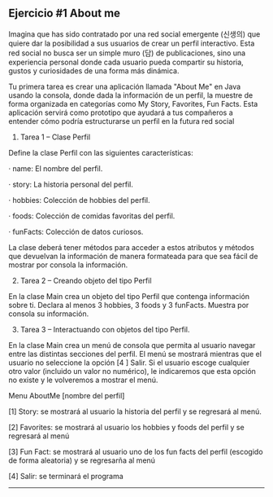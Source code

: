 ## Ejercicio #1 About me

Imagina que has sido contratado por una red social emergente (신생의) que quiere dar la posibilidad a sus usuarios de crear un perfil interactivo. Esta red social no busca ser un simple muro (담) de publicaciones, sino una experiencia personal donde cada usuario pueda compartir su historia, gustos y curiosidades de una forma más dinámica.

Tu primera tarea es crear una aplicación llamada "About Me" en Java usando la consola, donde dada la información de un perfil, la muestre de forma organizada en categorías como My Story, Favorites, Fun Facts. Esta aplicación servirá como prototipo que ayudará a tus compañeros a entender cómo podría estructurarse un perfil en la futura red social

1. Tarea 1 – Clase Perfil

Define la clase Perfil con las siguientes características:

· name: El nombre del perfil.

· story: La historia personal del perfil.

· hobbies: Colección de hobbies del perfil.

· foods: Colección de comidas favoritas del perfil.

· funFacts: Colección de datos curiosos.

La clase deberá tener métodos para acceder a estos atributos y métodos que devuelvan la información de manera formateada para que sea fácil de mostrar por consola la información. 

2. Tarea 2 – Creando objeto del tipo Perfil

En la clase Main crea un objeto del tipo Perfil que contenga información sobre ti. Declara al menos 3 hobbies, 3 foods y 3 funFacts. Muestra por consola su información. 

3. Tarea 3 – Interactuando con objetos del tipo Perfil.

En la clase Main crea un menú de consola que permita al usuario navegar entre las distintas secciones del perfil. El menú se mostrará mientras que el usuario no seleccione la opción [4 ] Salir. Si el usuario escoge cualquier otro valor (incluido un valor no numérico), le indicaremos que esta opción no existe y le volveremos a mostrar el menú.

Menu AboutMe [nombre del perfil]

[1] Story: se mostrará al usuario la historia del perfil y se regresará al menú.

[2] Favorites: se mostrará al usuario los hobbies y foods del perfil y se regresará al menú

   
[3] Fun Fact: se mostrará al usuario uno de los fun facts del perfil (escogido de forma aleatoria) y se regresarña al menú

[4] Salir: se terminará el programa

-----------------------------------


